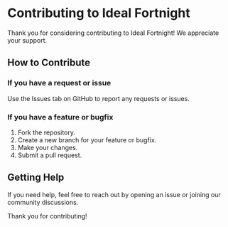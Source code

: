# Contributing to Ideal Fortnight

Thank you for considering contributing to Ideal Fortnight! We appreciate your support.

## How to Contribute

### If you have a request or issue

Use the Issues tab on GitHub to report any requests or issues.

### If you have a feature or bugfix

1. Fork the repository.
2. Create a new branch for your feature or bugfix.
3. Make your changes.
4. Submit a pull request.

## Getting Help

If you need help, feel free to reach out by opening an issue or joining our community discussions.

Thank you for contributing!